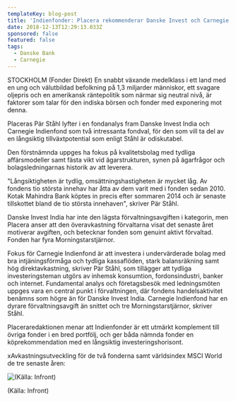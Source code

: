 ```yaml
---
templateKey: blog-post
title: 'Indienfonder: Placera rekommenderar Danske Invest och Carnegie'
date: 2018-12-13T12:29:13.033Z
sponsored: false
featured: false
tags:
  - Danske Bank
  - Carnegie
---
```

STOCKHOLM (Fonder Direkt) En snabbt växande medelklass i ett land med en ung och välutbildad befolkning på 1,3 miljarder människor, ett svagare oljepris och en amerikansk räntepolitik som närmar sig neutral nivå, är faktorer som talar för den indiska börsen och fonder med exponering mot denna.

Placeras Pär Ståhl lyfter i en fondanalys fram Danske Invest India och Carnegie Indienfond som två intressanta fondval, för den som vill ta del av en långsiktig tillväxtpotential som enligt Ståhl är odiskutabel.

Den förstnämnda uppges ha fokus på kvalitetsbolag med tydliga affärsmodeller samt fästa vikt vid ägarstrukturen, synen på ägarfrågor och bolagsledningarnas historik av att leverera.

"Långsiktigheten är tydlig, omsättningshastigheten är mycket låg. Av fondens tio största innehav har åtta av dem varit med i fonden sedan 2010. Kotak Mahindra Bank köptes in precis efter sommaren 2014 och är senaste tillskottet bland de tio största innehaven", skriver Pär Ståhl.

Danske Invest India har inte den lägsta förvaltningsavgiften i kategorin, men Placera anser att den överavkastning förvaltarna visat det senaste året motiverar avgiften, och betecknar fonden som genuint aktivt förvaltad. Fonden har fyra Morningstarstjärnor.

Fokus för Carnegie Indienfond är att investera i undervärderade bolag med bra intjäningsförmåga och tydliga kassaflöden, stark balansräkning samt hög direktavkastning, skriver Pär Ståhl, som tillägger att tydliga investeringsteman utgörs av inhemsk konsumtion, fordonsindustri, banker och internet. Fundamental analys och företagsbesök med ledningsmöten uppges vara en central punkt i förvaltningen, där fondens handelsaktivitet benämns som högre än för Danske Invest India. Carnegie Indienfond har en dyrare förvaltningsavgift än snittet och tre Morningstarstjärnor, skriver Ståhl.

Placeraredaktionen menar att Indienfonder är ett utmärkt komplement till övriga fonder i en bred portfölj, och ger båda nämnda fonder en köprekommendation med en långsiktig investeringshorisont.

xAvkastningsutveckling för de två fonderna samt världsindex MSCI World de tre senaste åren:

![(Källa: Infront)](/img/27.png)

<span class="image-caption">(Källa: Infront)</span>
